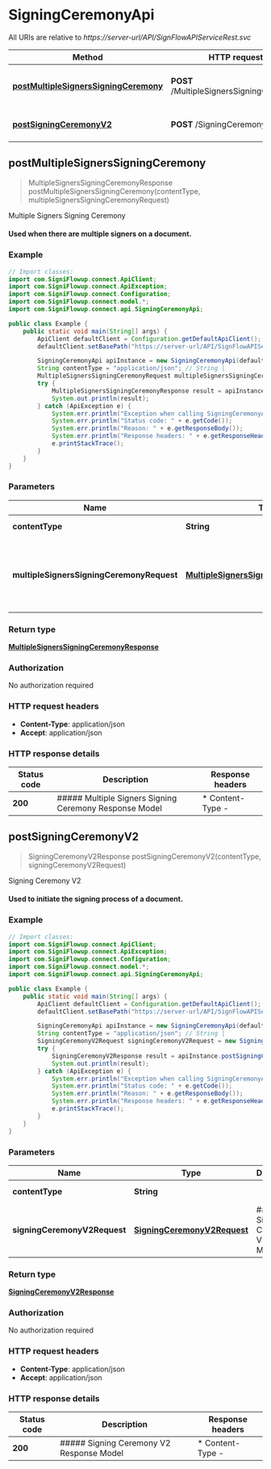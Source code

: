 # SigningCeremonyApi

All URIs are relative to *https://server-url/API/SignFlowAPIServiceRest.svc*

Method | HTTP request | Description
------------- | ------------- | -------------
[**postMultipleSignersSigningCeremony**](SigningCeremonyApi.md#postMultipleSignersSigningCeremony) | **POST** /MultipleSignersSigningCeremony | Multiple Signers Signing Ceremony
[**postSigningCeremonyV2**](SigningCeremonyApi.md#postSigningCeremonyV2) | **POST** /SigningCeremonyV2 | Signing Ceremony V2



## postMultipleSignersSigningCeremony

> MultipleSignersSigningCeremonyResponse postMultipleSignersSigningCeremony(contentType, multipleSignersSigningCeremonyRequest)

Multiple Signers Signing Ceremony

#### Used when there are multiple signers on a document.

### Example

```java
// Import classes:
import com.SigniFlowup.connect.ApiClient;
import com.SigniFlowup.connect.ApiException;
import com.SigniFlowup.connect.Configuration;
import com.SigniFlowup.connect.model.*;
import com.SigniFlowup.connect.api.SigningCeremonyApi;

public class Example {
    public static void main(String[] args) {
        ApiClient defaultClient = Configuration.getDefaultApiClient();
        defaultClient.setBasePath("https://server-url/API/SignFlowAPIServiceRest.svc");

        SigningCeremonyApi apiInstance = new SigningCeremonyApi(defaultClient);
        String contentType = "application/json"; // String | 
        MultipleSignersSigningCeremonyRequest multipleSignersSigningCeremonyRequest = new MultipleSignersSigningCeremonyRequest(); // MultipleSignersSigningCeremonyRequest | ##### Multiple Signers Signing Ceremony Request Model
        try {
            MultipleSignersSigningCeremonyResponse result = apiInstance.postMultipleSignersSigningCeremony(contentType, multipleSignersSigningCeremonyRequest);
            System.out.println(result);
        } catch (ApiException e) {
            System.err.println("Exception when calling SigningCeremonyApi#postMultipleSignersSigningCeremony");
            System.err.println("Status code: " + e.getCode());
            System.err.println("Reason: " + e.getResponseBody());
            System.err.println("Response headers: " + e.getResponseHeaders());
            e.printStackTrace();
        }
    }
}
```

### Parameters


Name | Type | Description  | Notes
------------- | ------------- | ------------- | -------------
 **contentType** | **String**|  | [default to application/json]
 **multipleSignersSigningCeremonyRequest** | [**MultipleSignersSigningCeremonyRequest**](MultipleSignersSigningCeremonyRequest.md)| ##### Multiple Signers Signing Ceremony Request Model | [optional]

### Return type

[**MultipleSignersSigningCeremonyResponse**](MultipleSignersSigningCeremonyResponse.md)

### Authorization

No authorization required

### HTTP request headers

- **Content-Type**: application/json
- **Accept**: application/json

### HTTP response details
| Status code | Description | Response headers |
|-------------|-------------|------------------|
| **200** | ##### Multiple Signers Signing Ceremony Response Model |  * Content-Type -  <br>  |


## postSigningCeremonyV2

> SigningCeremonyV2Response postSigningCeremonyV2(contentType, signingCeremonyV2Request)

Signing Ceremony V2

#### Used to initiate the signing process of a document.

### Example

```java
// Import classes:
import com.SigniFlowup.connect.ApiClient;
import com.SigniFlowup.connect.ApiException;
import com.SigniFlowup.connect.Configuration;
import com.SigniFlowup.connect.model.*;
import com.SigniFlowup.connect.api.SigningCeremonyApi;

public class Example {
    public static void main(String[] args) {
        ApiClient defaultClient = Configuration.getDefaultApiClient();
        defaultClient.setBasePath("https://server-url/API/SignFlowAPIServiceRest.svc");

        SigningCeremonyApi apiInstance = new SigningCeremonyApi(defaultClient);
        String contentType = "application/json"; // String | 
        SigningCeremonyV2Request signingCeremonyV2Request = new SigningCeremonyV2Request(); // SigningCeremonyV2Request | ##### Signing Ceremony V2 Request Model
        try {
            SigningCeremonyV2Response result = apiInstance.postSigningCeremonyV2(contentType, signingCeremonyV2Request);
            System.out.println(result);
        } catch (ApiException e) {
            System.err.println("Exception when calling SigningCeremonyApi#postSigningCeremonyV2");
            System.err.println("Status code: " + e.getCode());
            System.err.println("Reason: " + e.getResponseBody());
            System.err.println("Response headers: " + e.getResponseHeaders());
            e.printStackTrace();
        }
    }
}
```

### Parameters


Name | Type | Description  | Notes
------------- | ------------- | ------------- | -------------
 **contentType** | **String**|  | [default to application/json]
 **signingCeremonyV2Request** | [**SigningCeremonyV2Request**](SigningCeremonyV2Request.md)| ##### Signing Ceremony V2 Request Model | [optional]

### Return type

[**SigningCeremonyV2Response**](SigningCeremonyV2Response.md)

### Authorization

No authorization required

### HTTP request headers

- **Content-Type**: application/json
- **Accept**: application/json

### HTTP response details
| Status code | Description | Response headers |
|-------------|-------------|------------------|
| **200** | ##### Signing Ceremony V2 Response Model |  * Content-Type -  <br>  |

